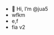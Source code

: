 - 👋 Hi, I’m @jua5
- wfkm
- e,f
- fia v2

<!---
jua5/jua5 is a ✨ special ✨ repository because its `README.md` (this file) appears on your GitHub profile.
You can click the Preview link to take a look at your changes.
--->
